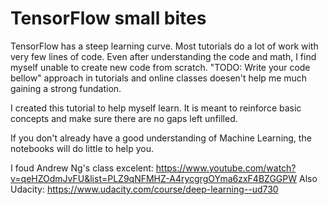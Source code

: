 # TensorFlow small bites

TensorFlow has a steep learning curve. Most tutorials do a lot of work with very few lines of code. Even after understanding the code and math, I find myself unable to create new code from scratch. "TODO: Write your code bellow" approach in tutorials and online classes doesen't help me much gaining a strong fundation.

I created this tutorial to help myself learn. It is meant to reinforce basic concepts and make sure there are no gaps left unfilled.

If you don't already have a good understanding of Machine Learning, the notebooks will do little to help you.

I foud Andrew Ng's class excelent: https://www.youtube.com/watch?v=qeHZOdmJvFU&list=PLZ9qNFMHZ-A4rycgrgOYma6zxF4BZGGPW
Also Udacity: https://www.udacity.com/course/deep-learning--ud730
